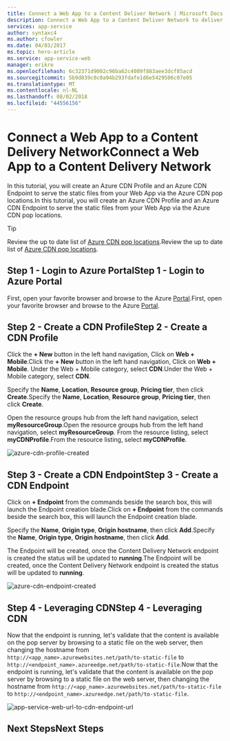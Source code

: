 ```yaml
---
title: Connect a Web App to a Content Deliver Network | Microsoft Docs
description: Connect a Web App to a Content Deliver Network to deliver your static files from edge nodes.
services: app-service
author: syntaxc4
ms.author: cfowler
ms.date: 04/03/2017
ms.topic: hero-article
ms.service: app-service-web
manager: erikre
ms.openlocfilehash: 6c32371d9002c96ba62c4009f883aee3dcf85acd
ms.sourcegitcommit: 5b9d839c0c0a94b293fdafe1d6e5429506c07e05
ms.translationtype: MT
ms.contentlocale: nl-NL
ms.lasthandoff: 08/02/2018
ms.locfileid: "44556156"
---
```

# <a name="connect-a-web-app-to-a-content-delivery-network"></a><span data-ttu-id="40918-103">Connect a Web App to a Content Delivery Network</span><span class="sxs-lookup"><span data-stu-id="40918-103">Connect a Web App to a Content Delivery Network</span></span>

<span data-ttu-id="40918-104">In this tutorial, you will create an Azure CDN Profile and an Azure CDN Endpoint to serve the static files from your Web App via the Azure CDN pop locations.</span><span class="sxs-lookup"><span data-stu-id="40918-104">In this tutorial, you will create an Azure CDN Profile and an Azure CDN Endpoint to serve the static files from your Web App via the Azure CDN pop locations.</span></span>

> [!TIP]
> <span data-ttu-id="40918-105">Review the up to date list of [Azure CDN pop locations](https://docs.microsoft.com/en-us/azure/cdn/cdn-pop-locations).</span><span class="sxs-lookup"><span data-stu-id="40918-105">Review the up to date list of [Azure CDN pop locations](https://docs.microsoft.com/en-us/azure/cdn/cdn-pop-locations).</span></span>
>

## <a name="step-1---login-to-azure-portal"></a><span data-ttu-id="40918-106">Step 1 - Login to Azure Portal</span><span class="sxs-lookup"><span data-stu-id="40918-106">Step 1 - Login to Azure Portal</span></span>

<span data-ttu-id="40918-107">First, open your favorite browser and browse to the Azure [Portal](https://portal.azure.com).</span><span class="sxs-lookup"><span data-stu-id="40918-107">First, open your favorite browser and browse to the Azure [Portal](https://portal.azure.com).</span></span>

## <a name="step-2---create-a-cdn-profile"></a><span data-ttu-id="40918-108">Step 2 - Create a CDN Profile</span><span class="sxs-lookup"><span data-stu-id="40918-108">Step 2 - Create a CDN Profile</span></span>

<span data-ttu-id="40918-109">Click the **+ New** button in the left hand navigation, Click on **Web + Mobile**.</span><span class="sxs-lookup"><span data-stu-id="40918-109">Click the **+ New** button in the left hand navigation, Click on **Web + Mobile**.</span></span> <span data-ttu-id="40918-110">Under the Web + Mobile category, select **CDN**.</span><span class="sxs-lookup"><span data-stu-id="40918-110">Under the Web + Mobile category, select **CDN**.</span></span>

<span data-ttu-id="40918-111">Specify the **Name**, **Location**, **Resource group**, **Pricing tier**, then click **Create**.</span><span class="sxs-lookup"><span data-stu-id="40918-111">Specify the **Name**, **Location**, **Resource group**, **Pricing tier**, then click **Create**.</span></span>

<span data-ttu-id="40918-112">Open the resource groups hub from the left hand navigation, select **myResourceGroup**.</span><span class="sxs-lookup"><span data-stu-id="40918-112">Open the resource groups hub from the left hand navigation, select **myResourceGroup**.</span></span> <span data-ttu-id="40918-113">From the resource listing, select **myCDNProfile**.</span><span class="sxs-lookup"><span data-stu-id="40918-113">From the resource listing, select **myCDNProfile**.</span></span>

![azure-cdn-profile-created](https://docstestmedia1.blob.core.windows.net/azure-media/articles/app-service-web/media/app-service-web-tutorial-content-delivery-network/azure-cdn-profile-created.png)

## <a name="step-3---create-a-cdn-endpoint"></a><span data-ttu-id="40918-115">Step 3 - Create a CDN Endpoint</span><span class="sxs-lookup"><span data-stu-id="40918-115">Step 3 - Create a CDN Endpoint</span></span>

<span data-ttu-id="40918-116">Click on **+ Endpoint** from the commands beside the search box, this will launch the Endpoint creation blade.</span><span class="sxs-lookup"><span data-stu-id="40918-116">Click on **+ Endpoint** from the commands beside the search box, this will launch the Endpoint creation blade.</span></span>

<span data-ttu-id="40918-117">Specify the **Name**, **Origin type**, **Origin hostname**, then click **Add**.</span><span class="sxs-lookup"><span data-stu-id="40918-117">Specify the **Name**, **Origin type**, **Origin hostname**, then click **Add**.</span></span>

<span data-ttu-id="40918-118">The Endpoint will be created, once the Content Delivery Network endpoint is created the status will be updated to **running**.</span><span class="sxs-lookup"><span data-stu-id="40918-118">The Endpoint will be created, once the Content Delivery Network endpoint is created the status will be updated to **running**.</span></span>

![azure-cdn-endpoint-created](https://docstestmedia1.blob.core.windows.net/azure-media/articles/app-service-web/media/app-service-web-tutorial-content-delivery-network/azure-cdn-endpoint-created.png)

## <a name="step-4---leveraging-cdn"></a><span data-ttu-id="40918-120">Step 4 - Leveraging CDN</span><span class="sxs-lookup"><span data-stu-id="40918-120">Step 4 - Leveraging CDN</span></span>

<span data-ttu-id="40918-121">Now that the endpoint is running, let's validate that the content is available on the pop server by browsing to a static file on the web server, then changing the hostname from `http://<app_name>.azurewebsites.net/path/to-static-file` to `http://<endpoint_name>.azureedge.net/path/to-static-file`.</span><span class="sxs-lookup"><span data-stu-id="40918-121">Now that the endpoint is running, let's validate that the content is available on the pop server by browsing to a static file on the web server, then changing the hostname from `http://<app_name>.azurewebsites.net/path/to-static-file` to `http://<endpoint_name>.azureedge.net/path/to-static-file`.</span></span>

![app-service-web-url-to-cdn-endpoint-url](https://docstestmedia1.blob.core.windows.net/azure-media/articles/app-service-web/media/app-service-web-tutorial-content-delivery-network/app-service-web-url-to-cdn-endpoint-url.png)

## <a name="next-steps"></a><span data-ttu-id="40918-123">Next Steps</span><span class="sxs-lookup"><span data-stu-id="40918-123">Next Steps</span></span>





